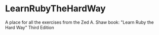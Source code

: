 # LearnRubyTheHardWay
A place for all the exercises from the Zed A. Shaw book: "Learn Ruby the Hard Way" Third Edition
